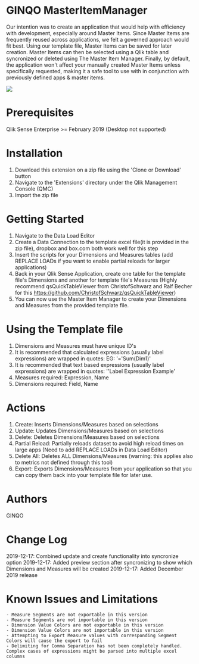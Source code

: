 # GINQO MasterItemManager
Our intention was to create an application that would help with efficiency with development, especially around Master Items. Since Master Items are frequently reused across applications, we felt a governed approach would fit best. Using our template file, Master Items can be saved for later creation. Master Items can then be selected using a Qlik table and syncronized or deleted using The Master Item Manager. Finally, by default, the application won't affect your manually created Master Items unless specifically requested, making it a safe tool to use with in conjunction with previously defined apps & master items.

![](demo.gif)

# Prerequisites
Qlik Sense Enterprise >= February 2019 
(Desktop not supported)

# Installation
1. Download this extension on a zip file using the 'Clone or Download' button
2. Navigate to the 'Extensions' directory under the Qlik Management Console (QMC)
3. Import the zip file

# Getting Started
1. Navigate to the Data Load Editor
2. Create a Data Connection to the template excel file(it is provided in the zip file), dropbox and box.com both work well for this step
3. Insert the scripts for your Dimensions and Measures tables (add REPLACE LOADs if you want to enable partial reloads for larger applications)
4. Back in your Qlik Sense Application, create one table for the template file's Dimensions and another for template file's Measures (Highly recommend qsQuickTableViewer from ChristofSchwarz and Ralf Becher for this https://github.com/ChristofSchwarz/qsQuickTableViewer)
5. You can now use the Master Item Manager to create your Dimensions and Measures from the provided template file.

# Using the Template file
1. Dimensions and Measures must have unique ID's
2. It is recommended that calculated expressions (usually label expressions) are wrapped in quotes: EG: '='Sum(Dim1)'
3. It is recommended that text based expressions (usually label expressions) are wrapped in quotes: ''Label Expression Example'
4. Measures required: Expression, Name
5. Dimensions required: Field, Name

# Actions	
1. Create: Inserts Dimensions/Measures based on selections
2. Update: Updates Dimensions/Measures based on selections
3. Delete: Deletes Dimensions/Measures based on selections
4. Partial Reload: Partially reloads dataset to avoid high reload times on large apps (Need to add REPLACE LOADs in Data Load Editor)
5. Delete All: Deletes ALL Dimensions/Measures (warning: this applies also to metrics not defined through this tool)
6. Export: Exports Dimensions/Measures from your application so that you can copy them back into your template file for later use.

# Authors
GINQO

# Change Log
2019-12-17: Combined update and create functionality into syncronize option
2019-12-17: Added preview section after syncronizing to show which Dimensions and Measures will be created
2019-12-17: Added December 2019 release

# Known Issues and Limitations
	- Measure Segments are not exportable in this version
	- Measure Segments are not importable in this version
	- Dimension Value Colors are not exportable in this version
	- Dimension Value Colors are not importable in this version
	- Attempting to Export Measure values with corresponding Segment Colors will cause the export to fail
  	- Delimiting for Comma Separation has not been completely handled. Complex cases of expressions might be parsed into multiple excel columns

